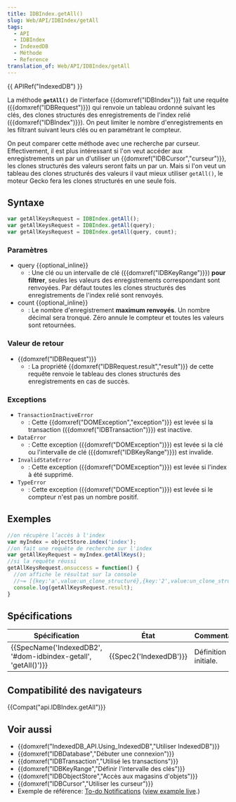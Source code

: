 ```yaml
---
title: IDBIndex.getAll()
slug: Web/API/IDBIndex/getAll
tags:
  - API
  - IDBIndex
  - IndexedDB
  - Méthode
  - Reference
translation_of: Web/API/IDBIndex/getAll
---
```

{{ APIRef("IndexedDB") }}

La méthode **`getAll()`** de l'interface {{domxref("IDBIndex")}} fait une requête ({{domxref("IDBRequest")}}) qui renvoie un tableau ordonné suivant les clés, des clones structurés des enregistrements de l'index relié ({{domxref("IDBIndex")}}). On peut limiter le nombre d'enregistrements en les filtrant suivant leurs clés ou en paramétrant le compteur.

On peut comparer cette méthode avec une recherche par curseur. Effectivement, il est plus intéressant si l'on veut accéder aux enregistrements un par un d'utiliser un {{domxref("IDBCursor","curseur")}}, les clones structurés des valeurs seront faits un par un. Mais si l'on veut un tableau des clones structurés des valeurs il vaut mieux utiliser `getAll()`, le moteur Gecko fera les clones structurés en une seule fois.

## Syntaxe

```js
var getAllKeysRequest = IDBIndex.getAll();
var getAllKeysRequest = IDBIndex.getAll(query);
var getAllKeysRequest = IDBIndex.getAll(query, count);
```

### Paramètres

- query {{optional_inline}}
  - : Une clé ou un intervalle de clé ({{domxref("IDBKeyRange")}}) **pour filtrer**, seules les valeurs des enregistrements correspondant sont renvoyées. Par défaut toutes les clones structurés des enregistrements de l'index relié sont renvoyés.
- count {{optional_inline}}
  - : Le nombre d'enregistrement **maximum renvoyés**. Un nombre décimal sera tronqué. Zéro annule le compteur et toutes les valeurs sont retournées.

### Valeur de retour

- {{domxref("IDBRequest")}}
  - : La propriété {{domxref("IDBRequest.result","result")}} de cette requête renvoie le tableau des clones structurés des enregistrements en cas de succès.

### Exceptions

- `TransactionInactiveError`
  - : Cette {{domxref("DOMException","exception")}} est levée si la transaction ({{domxref("IDBTransaction")}}) est inactive.
- `DataError`
  - : Cette exception ({{domxref("DOMException")}}) est levée si la clé ou l'intervalle de clé ({{domxref("IDBKeyRange")}}) est invalide.
- `InvalidStateError`
  - : Cette exception ({{domxref("DOMException")}}) est levée si l'index à été supprimé.
- `TypeError`
  - : Cette exception ({{domxref("DOMException")}}) est levée si le compteur n'est pas un nombre positif.

## Exemples

```js
//on récupère l’accès à l'index
var myIndex = objectStore.index('index');
//on fait une requête de recherche sur l'index
var getAllKeyRequest = myIndex.getAllKeys();
//si la requête réussi
getAllKeysRequest.onsuccess = function() {
  //on affiche le résultat sur la console
  //~= [{key:'a',value:un_clone_structuré},{key:'2',value:un_clone_structuré},...]
  console.log(getAllKeysRequest.result);
}
```

## Spécifications

| Spécification                                                                        | État                         | Commentaires         |
| ------------------------------------------------------------------------------------ | ---------------------------- | -------------------- |
| {{SpecName('IndexedDB2', '#dom-idbindex-getall', 'getAll()')}} | {{Spec2('IndexedDB')}} | Définition initiale. |

## Compatibilité des navigateurs

{{Compat("api.IDBIndex.getAll")}}

## Voir aussi

- {{domxref("IndexedDB_API.Using_IndexedDB","Utiliser IndexedDB")}}
- {{domxref("IDBDatabase","Débuter une connexion")}}
- {{domxref("IDBTransaction","Utilisé les transactions")}}
- {{domxref("IDBKeyRange","Définir l'intervalle des clés")}}
- {{domxref("IDBObjectStore","Accès aux magasins d'objets")}}
- {{domxref("IDBCursor","Utiliser les curseur")}}
- Exemple de référence: [To-do Notifications](https://github.com/mdn/to-do-notifications/tree/gh-pages) ([view example live](http://mdn.github.io/to-do-notifications/).)
